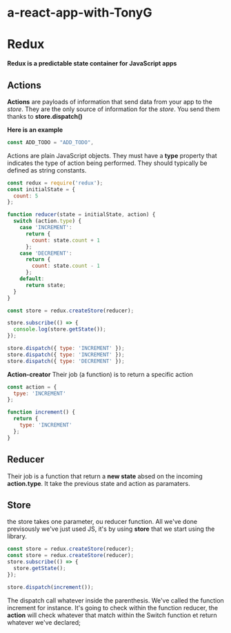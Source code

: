 # a-react-app-with-TonyG

# Redux

**Redux is a predictable state container for JavaScript apps**

## Actions

**Actions** are payloads of information that send data from your app to the _store_. They are the only source of information for the _store_. You send them thanks to **store.dispatch()**

**Here is an example**

```js
const ADD_TODO = "ADD_TODO",

```

Actions are plain JavaScript objects. They must have a **type** property that indicates the type of action being performed. They should typically be defined as string constants.

```js
const redux = require('redux');
const initialState = {
  count: 5
};

function reducer(state = initialState, action) {
  switch (action.type) {
    case 'INCREMENT':
      return {
        count: state.count + 1
      };
    case 'DECREMENT':
      return {
        count: state.count - 1
      };
    default:
      return state;
  }
}

const store = redux.createStore(reducer);

store.subscribe(() => {
  console.log(store.getState());
});

store.dispatch({ type: 'INCREMENT' });
store.dispatch({ type: 'INCREMENT' });
store.dispatch({ type: 'DECREMENT' });
```

**Action-creator**
Their job (a function) is to return a specific action

```js
const action = {
  tpye: 'INCREMENT'
};

function increment() {
  return {
    type: 'INCREMENT'
  };
}
```

## Reducer

Their job is a function that return a **new state** absed on the incoming **action.type**. It take the previous state and action as paramaters.

## Store

the store takes one parameter, ou reducer function. All we've done previsously we've just used JS, it's by using **store** that we start using the library.

```js
const store = redux.createStore(reducer);
const store = redux.createStore(reducer);
store.subscribe(() => {
  store.getState();
});

store.dispatch(increment());
```

The dispatch call whatever inside the parenthesis. We've called the function increment for instance. It's going to check within the function reducer, the **action** will check whatever that match within the Switch function et return whatever we've declared;
